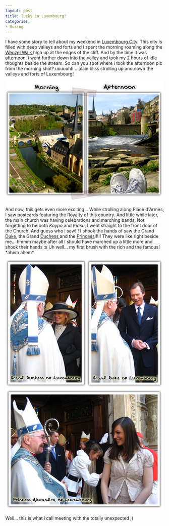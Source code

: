 ```yaml
---
layout: post
title: lucky in Luxembourg!
categories:
- Musing
---
```



I have some story to tell about my weekend in [Luxembourg City](http://en.wikipedia.org/wiki/Luxembourg_(city)). This city is filled with deep valleys and forts and I spent the morning roaming along the [Wenzel Walk ](http://www.aluxembourgattraction.com/luxembourg-attractions/the-wenzel-walk.htm)high up at the edges of the cliff. And by the time it was afternoon, i went further down into the valley and took my 2 hours of idle thoughts beside the stream. So can you spot where i took the afternoon pic from the morning shot? uuuuuhh... plain bliss strolling up and down the valleys and forts of Luxembourg!

![](/img/luxembourg_valley_petrusse.jpg)

And now, this gets even more exciting... While strolling along Place d'Armes, I saw postcards featuring the Royalty of this country. And little while later, the main church was having celebrations and marching bands. Not forgetting to be both _Kaypo_ and _Kiasu_, I went straight to the front door of the Church! And guess who i saw!!! I shook the hands of saw the Grand [Duke](http://www.gouvernement.lu/dossiers/famille_grand_ducale/chregneuk/infobase/cvhenri.html), the Grand [Duchess ](http://www.gouvernement.lu/dossiers/famille_grand_ducale/chregneuk/infobase/cvmtheresa.html)and the [Princess](http://en.wikipedia.org/wiki/Princess_Alexandra_of_Luxembourg)!!!!! They were like right beside me... hmmm maybe after all I should have marched up a little more and shook their hands :s Uh well... my first brush with the rich and the famous! \*ahem ahem\*

![](/img/duke_duchess_luxembourg.jpg) ![](/img/princess_luxembourg.jpg)

Well... this is what i call meeting with the totally unexpected ;)
